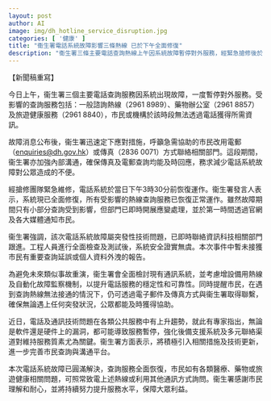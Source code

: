 ```yaml
---
layout: post
author: AI
image: img/dh_hotline_service_disruption.jpg
categories: [ '健康' ]
title: "衞生署電話系統故障影響三條熱線 已於下午全面修復"
description: "衞生署三條主要電話查詢熱線上午因系統故障暫停對外服務，經緊急搶修後於下午三時半前全面恢復。期間已啟用電郵及傳真應變措施，未接獲有重大查詢延誤或資料外洩。部門將檢討通訊系統，計劃增設備用熱線及自動監察機制，提升服務穩定性，確保突發狀況下市民查詢渠道暢通。"
---
```

【新聞稿重寫】

今日上午，衞生署三個主要電話查詢服務因系統出現故障，一度暫停對外服務。受影響的查詢服務包括：一般諮詢熱線（2961 8989）、藥物辦公室（2961 8857）及旅遊健康服務（2961 8840），市民或機構於該時段無法透過電話獲得所需資訊。

故障消息公布後，衞生署迅速定下應對措施，呼籲急需協助的市民改用電郵（enquiries@dh.gov.hk）或傳真（2836 0071）方式聯絡相關部門。這段期間，衞生署亦加強內部溝通，確保傳真及電郵查詢均能及時回應，務求減少電話系統故障對公眾造成的不便。

經搶修團隊緊急維修，電話系統於當日下午3時30分前恢復運作。衞生署發言人表示，系統現已全面修復，所有受影響的熱線查詢服務已恢復正常運作。雖然故障期間只有小部分查詢受到影響，但部門已即時開展應變處理，並於第一時間透過官網及各大媒體通知市民。

衞生署強調，該次電話系統故障屬突發性技術問題，已即時聯絡資訊科技相關部門跟進。工程人員進行全面檢查及測試後，系統安全證實無虞。本次事件中暫未接獲市民有重要查詢延誤或個人資料外洩的報告。

為避免未來類似事故重演，衞生署會全面檢討現有通訊系統，並考慮增設備用熱線及自動化故障監察機制，以提升電話服務的穩定性和可靠性。同時提醒市民，在遇到查詢熱線無法接通的情況下，仍可透過電子郵件及傳真方式與衞生署取得聯繫，確保無論遇上任何突發狀況，公眾都能及時獲得協助。

近日，電話及通訊技術問題在各類公共服務中有上升趨勢，就此有專家指出，無論是軟件還是硬件上的漏洞，都可能導致服務暫停，強化後備支援系統及多元聯絡渠道對維持服務質素尤為關鍵。衞生署方面表示，將積極引入相關措施及技術更新，進一步完善市民查詢與溝通平台。

本次電話系統故障已圓滿解決，查詢服務全面恢復，市民如有各類醫療、藥物或旅遊健康相關問題，可照常致電上述熱線或利用其他通訊方式詢問。衞生署感謝市民理解和耐心，並將持續努力提升服務水平，保障大眾利益。